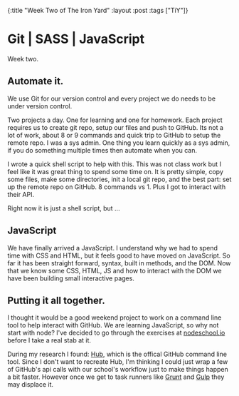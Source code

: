 {:title "Week Two of The Iron Yard"
 :layout :post
 :tags ["TiY"]}

# Git | SASS | JavaScript

Week two.

## Automate it.
We use Git for our version control and every project we do needs to be under version control.

Two projects a day.  One for learning and one for homework.  Each project requires us to create git repo, setup our files and push to GitHub.  Its not a lot of work, about 8 or 9 commands and quick trip to GitHub to setup the remote repo.  I was a sys admin.  One thing you learn quickly as a sys admin, if you do something multiple times then automate when you can.

I wrote a quick shell script to help with this.  This was not class work but I feel like it was great thing to spend some time on.  It is pretty simple, copy some files, make some directories, init a local git repo, and the best part: set up the remote repo on GitHub.  8 commands vs 1.  Plus I got to interact with their API.

<script src="https://gist.github.com/xeinherjar/f72c79dfc9df7887f6d8.js"></script>

Right now it is just a shell script, but ...

## JavaScript
We have finally arrived a JavaScript.  I understand why we had to spend time with CSS and HTML, but it feels good to have moved on JavaScript.  So far it has been straight forward, syntax, built in methods, and the DOM.  Now that we know some CSS, HTML, JS and how to interact with the DOM we have been building small interactive pages.

## Putting it all together.
I thought it would be a good weekend project to work on a command line tool to help interact with GitHub.  We are learning JavaScript, so why not start with node? I've decided to go through the exercises at [nodeschool.io](http://nodeschool.io) before I take a real stab at it.

During my research I found: [Hub](https://hub.github.com), which is the offical GitHub command line tool.
Since I don't want to recreate Hub, I'm thinking I could just wrap a few of GitHub's api calls with our school's workflow just to make things happen a bit faster.
However once we get to task runners like [Grunt](http://gruntjs.com) and [Gulp](http://gulpjs.com) they may displace it.
